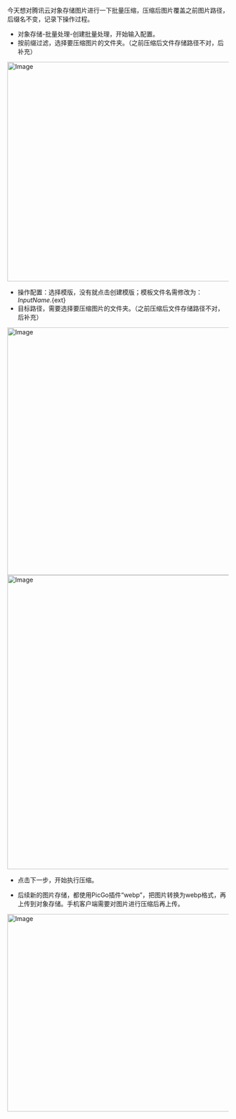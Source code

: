 今天想对腾讯云对象存储图片进行一下批量压缩，压缩后图片覆盖之前图片路径，后缀名不变，记录下操作过程。

- 对象存储-批量处理-创建批量处理，开始输入配置。
- 按前缀过滤，选择要压缩图片的文件夹。（之前压缩后文件存储路径不对，后补充）

<img width="662" height="500" alt="Image" src="https://github.com/user-attachments/assets/72d0e091-5ca0-4ef7-8132-f16a11e7f88f" />

- 操作配置：选择模版，没有就点击创建模版；模板文件名需修改为：${InputName}.${ext}
- 目标路径，需要选择要压缩图片的文件夹。（之前压缩后文件存储路径不对，后补充）

<img width="988" height="564" alt="Image" src="https://github.com/user-attachments/assets/45e95869-25da-4cd9-95a3-88efacc9505b" />

<img width="1387" height="670" alt="Image" src="https://github.com/user-attachments/assets/7edb4a8f-5786-4d5c-b379-421869bcf9af" />

- 点击下一步，开始执行压缩。

- 后续新的图片存储，都使用PicGo插件“webp”，把图片转换为webp格式，再上传到对象存储。手机客户端需要对图片进行压缩后再上传。

<img width="800" height="450" alt="Image" src="https://github.com/user-attachments/assets/8eafdfa3-fe7c-4a8c-b23a-ba8559b3858b" />